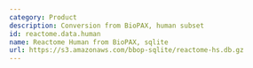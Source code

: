 ```yaml
---
category: Product
description: Conversion from BioPAX, human subset
id: reactome.data.human
name: Reactome Human from BioPAX, sqlite
url: https://s3.amazonaws.com/bbop-sqlite/reactome-hs.db.gz
---
```

